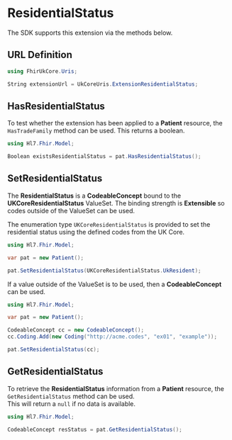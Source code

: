 ---
---

# ResidentialStatus

The SDK supports this extension via the methods below.

  
## URL Definition

``` csharp
using FhirUkCore.Uris;

String extensionUrl = UkCoreUris.ExtensionResidentialStatus;

```
## HasResidentialStatus

To test whether the extension has been applied to a **Patient** resource, the `HasTradeFamily` method can be used. This returns a boolean.
``` csharp
using Hl7.Fhir.Model;

Boolean existsResidentialStatus = pat.HasResidentialStatus();
```

## SetResidentialStatus

The **ResidentialStatus** is a **CodeableConcept** bound to the **UKCoreResidentialStatus** ValueSet. The binding strength is **Extensible** so codes outside of the ValueSet can be used.

The enumeration type ```UKCoreResidentialStatus``` is provided to set the residential status using the defined codes from the UK Core.

``` csharp
using Hl7.Fhir.Model;

var pat = new Patient();

pat.SetResidentialStatus(UKCoreResidentialStatus.UkResident);
```

If a value outside of the ValueSet is to be used, then a **CodeableConcept** can be used.

``` csharp
using Hl7.Fhir.Model;

var pat = new Patient();

CodeableConcept cc = new CodeableConcept();
cc.Coding.Add(new Coding("http://acme.codes", "ex01", "example"));

pat.SetResidentialStatus(cc);

```

## GetResidentialStatus

To retrieve the **ResidentialStatus**  information from a **Patient** resource, the `GetResidentialStatus` method can be used.  
This will return a `null` if no data is available.
``` csharp
using Hl7.Fhir.Model;

CodeableConcept resStatus = pat.GetResidentialStatus();
```


